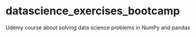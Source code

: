 # datascience_exercises_bootcamp
Udemy course about solving data science problems in NumPy and pandas
